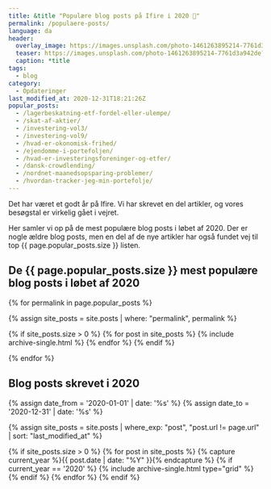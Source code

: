 ```yaml
---
title: &title "Populære blog posts på Ifire i 2020 🥇"
permalink: /populaere-posts/
language: da
header:
  overlay_image: https://images.unsplash.com/photo-1461263895214-7761d3a942de?ixid=MXwxMjA3fDB8MHxwaG90by1wYWdlfHx8fGVufDB8fHw%3D&ixlib=rb-1.2.1&auto=format&fit=crop&w=1984&q=80
  teaser: https://images.unsplash.com/photo-1461263895214-7761d3a942de?ixid=MXwxMjA3fDB8MHxwaG90by1wYWdlfHx8fGVufDB8fHw%3D&ixlib=rb-1.2.1&auto=format&fit=crop&w=400&q=80
  caption: *title
tags:
  - blog
category:
  - Opdateringer
last_modified_at: 2020-12-31T18:21:26Z
popular_posts:
  - /lagerbeskatning-etf-fordel-eller-ulempe/
  - /skat-af-aktier/
  - /investering-vol3/
  - /investering-vol9/
  - /hvad-er-okonomisk-frihed/
  - /ejendomme-i-portefoljen/
  - /hvad-er-investeringsforeninger-og-etfer/
  - /dansk-crowdlending/
  - /nordnet-maanedsopsparing-problemer/
  - /hvordan-tracker-jeg-min-portefolje/
---
```


Det har været et godt år på Ifire. Vi har skrevet en del artikler, og vores besøgstal er virkelig gået i vejret.

Her samler vi op på de mest populære blog posts i løbet af 2020. Der er nogle ældre blog posts, men en del af de nye artikler har også fundet vej til top {{ page.popular_posts.size }} listen.

## De {{ page.popular_posts.size }} mest populære blog posts i løbet af 2020

{% for permalink in page.popular_posts %}

{% assign site_posts = site.posts | where: "permalink", permalink %}

{% if site_posts.size > 0 %}
  {% for post in site_posts %}
    {% include archive-single.html %}
  {% endfor %}
{% endif %}

{% endfor %}

## Blog posts skrevet i 2020

{% assign date_from = '2020-01-01' | date: '%s' %}
{% assign date_to = '2020-12-31' | date: '%s' %}

{% assign site_posts = site.posts | where_exp: "post", "post.url != page.url" | sort: "last_modified_at" %}

<div class="feature__wrapper">

{% if site_posts.size > 0 %}
  {% for post in site_posts %}
    {% capture current_year %}{{ post.date | date: "%Y" }}{% endcapture %}
    {% if current_year == '2020' %}
      {% include archive-single.html type="grid" %}
    {% endif %}
  {% endfor %}
{% endif %}

</div>
